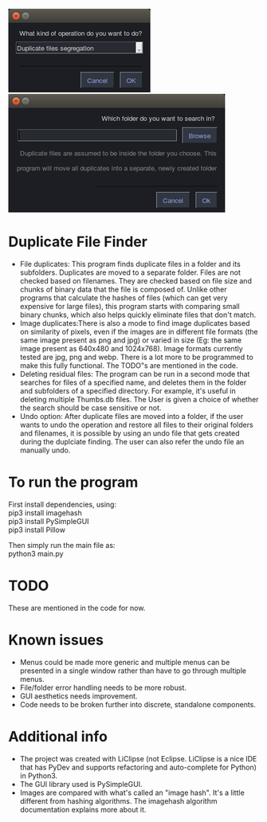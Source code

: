 ![Alt text](images/initialScreen.png?raw=true "Main menu")  
![Alt text](images/folderChoice.png?raw=true "Choosing the folder")  
  
# Duplicate File Finder  
* File duplicates: This program finds duplicate files in a folder and its subfolders. Duplicates are moved to a separate folder. Files are not checked based on filenames. They are checked based on file size and chunks of binary data that the file is composed of. Unlike other programs that calculate the hashes of files (which can get very expensive for large files), this program starts with comparing small binary chunks, which also helps quickly eliminate files that don't match.
* Image duplicates:There is also a mode to find image duplicates based on similarity of pixels, even if the images are in different file formats (the same image present as png and jpg) or varied in size (Eg: the same image present as 640x480 and 1024x768). Image formats currently tested are jpg, png and webp. There is a lot more to be programmed to make this fully functional. The TODO"s are mentioned in the code.
* Deleting residual files: The program can be run in a second mode that searches for files of a specified name, and deletes them in the folder and subfolders of a specified directory. For example, it's useful in deleting multiple Thumbs.db files. The User is given a choice of whether the search should be case sensitive or not.
* Undo option: After duplicate files are moved into a folder, if the user wants to undo the operation and restore all files to their original folders and filenames, it is possible by using an undo file that gets created during the duplciate finding. The user can also refer the undo file an manually undo.

  
# To run the program  
First install dependencies, using:  
pip3 install imagehash  
pip3 install PySimpleGUI  
pip3 install Pillow  
  
Then simply run the main file as:  
python3 main.py  
  
# TODO
These are mentioned in the code for now.

# Known issues
* Menus could be made more generic and multiple menus can be presented in a single window rather than have to go through multiple menus.
* File/folder error handling needs to be more robust.
* GUI aesthetics needs improvement.
* Code needs to be broken further into discrete, standalone components.

# Additional info
* The project was created with LiClipse (not Eclipse. LiClipse is a nice IDE that has PyDev and supports refactoring and auto-complete for Python) in Python3.
* The GUI library used is PySimpleGUI.
* Images are compared with what's called an "image hash". It's a little different from hashing algorithms. The imagehash algorithm documentation explains more about it.
  
  
